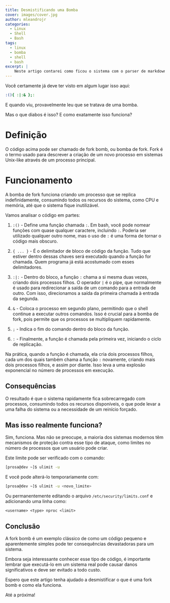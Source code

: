 ```yaml
---
title: Desmistificando uma Bomba
cover: images/cover.jpg
author: mleandrojr
categories:
  - Linux
  - Shell
  - Bash
tags:
  - linux
  - bomba
  - shell
  - bash
excerpt: |
    Neste artigo contarei como ficou o sistema com o parser de markdown e por que acho o syntax highlighting importante neste site.
---
```


Você certamente já deve ter visto em algum lugar isso aqui:

```bash
:(){ :|:& };:
```
E quando viu, provavelmente leu que se tratava de uma bomba.

Mas o que diabos é isso? E como exatamente isso funciona?

# Definição
O código acima pode ser chamado de fork bomb, ou bomba de fork. Fork é o termo usado para descrever a criação de um novo processo em sistemas Unix-like através de um processo principal.

# Funcionamento
A bomba de fork funciona criando um processo que se replica indefinidamente, consumindo todos os recursos do sistema, como CPU e memória, até que o sistema fique inutilizável.

Vamos analisar o código em partes:

1. `:()` - Define uma função chamada `:`. Em bash, você pode nomear funções com quase qualquer caractere, incluindo `:`. Poderia ser utilizado qualquer outro nome, mas o uso de `:` é uma forma de tornar o código mais obscuro.

2. `{ ... }` - É o delimitador de bloco de código da função. Tudo que estiver dentro dessas chaves será executado quando a função for chamada. Quem programa já está acostumado com esses delimitadores.

3. `:|:` - Dentro do bloco, a função `:` chama a si mesma duas vezes, criando dois processos filhos. O operador `|` é o pipe, que normalmente é usado para redirecionar a saída de um comando para a entrada de outro. Com isso, direcionamos a saída da primeira chamada à entrada da segunda.

4. `&` - Coloca o processo em segundo plano, permitindo que o shell continue a executar outros comandos. Isso é crucial para a bomba de fork, pois permite que os processos se multipliquem rapidamente.

5. `;` - Indica o fim do comando dentro do bloco da função.

6. `:` - Finalmente, a função é chamada pela primeira vez, iniciando o ciclo de replicação.

Na prática, quando a função é chamada, ela cria dois processos filhos, cada um dos quais também chama a função `:` novamente, criando mais dois processos filhos, e assim por diante. Isso leva a uma explosão exponencial no número de processos em execução.

## Consequências
O resultado é que o sistema rapidamente fica sobrecarregado com processos, consumindo todos os recursos disponíveis, o que pode levar a uma falha do sistema ou a necessidade de um reinício forçado.

## Mas isso realmente funciona?
Sim, funciona. Mas não se preocupe, a maioria dos sistemas modernos têm mecanismos de proteção contra esse tipo de ataque, como limites no número de processos que um usuário pode criar.

Este limite pode ser verificado com o comando:

```bash
[prosa@dev ~]$ ulimit -u
```

E você pode alterá-lo temporariamente com:

```bash
[prosa@dev ~]$ ulimit -u <novo_limite>
```

Ou permanentemente editando o arquivo `/etc/security/limits.conf` e adicionando uma linha como:

```
<username> <type> nproc <limit>
```

## Conclusão
A fork bomb é um exemplo clássico de como um código pequeno e aparentemente simples pode ter consequências devastadoras para um sistema.

Embora seja interessante conhecer esse tipo de código, é importante lembrar que executá-lo em um sistema real pode causar danos significativos e deve ser evitado a todo custo.

Espero que este artigo tenha ajudado a desmistificar o que é uma fork bomb e como ela funciona.

Até a próxima!
